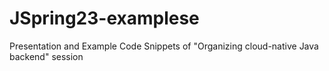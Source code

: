 # JSpring23-examplese
Presentation and Example Code Snippets of "Organizing cloud-native Java backend" session 
